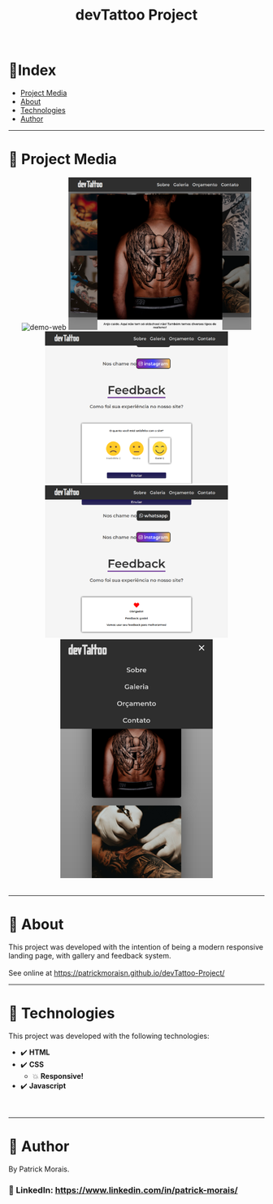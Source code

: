 <h1 align="center">devTattoo Project</h1>
<br />

# :pushpin:Index

- [Project Media](#camera_flash-project-media)
- [About](#monocle_face-about)
- [Technologies](#rocket-tecnologias-usadas)
- [Author](#closed_book-author)
  <br />

---

# :camera_flash: Project Media

<div align="center">
  <img src="./assets/gif1.gif" alt="demo-web" height="470" width="auto">
  <img src="assets/devTattoo 2021-06-05 06-41-58.png" alt="demo-web" height="300">
  <img src="assets/devTattoo 2021-06-05 06-42-56.png" alt="demo-web" height="300">
  <img src="assets/devTattoo 2021-06-05 06-43-22.png" alt="demo-web" height="300">
  <img src="assets/devTattoo 2021-06-05 06-43-50.png" alt="demo-web" height="470">
</div>
<br />

---

# :monocle_face: About

This project was developed with the intention of being a modern responsive landing page, with gallery and feedback system.<br><br>
See online at https://patrickmoraisn.github.io/devTattoo-Project/
<br />

---

# :rocket: Technologies

This project was developed with the following technologies: <br>

- :heavy_check_mark: **HTML**
- :heavy_check_mark: **CSS**
  - :boom: **Responsive!**
- :heavy_check_mark: **Javascript**
  <br><br>
  <br />

---

# :closed_book: Author

By Patrick Morais.

### :link: LinkedIn: https://www.linkedin.com/in/patrick-morais/
